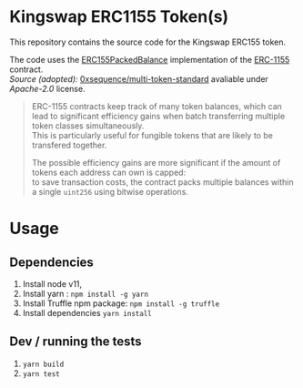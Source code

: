 # Kingswap ERC1155 Token(s)

This repository contains the source code for the Kingswap ERC155 token.  

The code uses the [ERC155PackedBalance](<https://github.com/0xsequence/multi-token-standard/tree/master/contracts/tokens/ERC1155PackedBalance>) implementation of the [ERC-1155](https://github.com/ethereum/EIPs/issues/1155) contract.    
_Source (adopted):_ [0xsequence/multi-token-standard](<https://github.com/0xsequence/multi-token-standard/>) avaliable under _Apache-2.0_ license.

> ERC-1155 contracts keep track of many token balances, which can lead to significant efficiency gains when batch transferring multiple token classes simultaneously.  
> This is particularly useful for fungible tokens that are likely to be transfered together.
>
> The possible efficiency gains are more significant if the amount of tokens each address can own is capped:  
> to save transaction costs, the contract packs multiple balances within a single `uint256` using bitwise operations.

# Usage

## Dependencies
1. Install node v11,
2. Install yarn : `npm install -g yarn`
3. Install Truffle npm package: `npm install -g truffle`
4. Install dependencies `yarn install`

## Dev / running the tests
1. `yarn build`
2. `yarn test`
